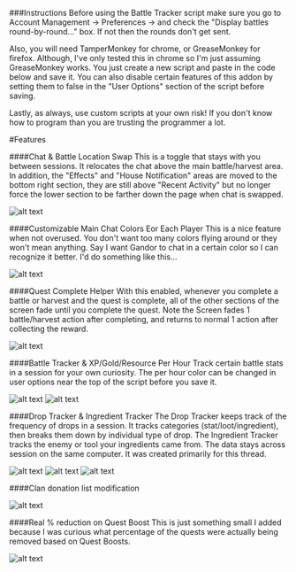
###Instructions
Before using the Battle Tracker script make sure you go to Account Management -> Preferences -> and check the "Display battles round-by-round..." box. If not then the rounds don't get sent.

Also, you will need TamperMonkey for chrome, or GreaseMonkey for firefox. Although, I've only tested this in chrome so I'm just assuming GreaseMonkey works. You just create a new script and paste in the code below and save it. You can also disable certain features of this addon by setting them to false in the "User Options" section of the script before saving.

Lastly, as always, use custom scripts at your own risk! If you don't know how to program than you are trusting the programmer a lot.

#Features

####Chat & Battle Location Swap
This is a toggle that stays with you between sessions. It relocates the chat above the main battle/harvest area. In addition, the "Effects" and "House Notification" areas are moved to the bottom right section, they are still above "Recent Activity" but no longer force the lower section to be farther down the page when chat is swapped.

![alt text](http://puu.sh/n2PHk/f8121a8d37.png)

####Customizable Main Chat Colors Eor Each Player
This is a nice feature when not overused. You don't want too many colors flying around or they won't mean anything. Say I want Gandor to chat in a certain color so I can recognize it better. I'd do something like this...

![alt text](http://puu.sh/n4kIg/8dca6d913d.jpg)

####Quest Complete Helper
With this enabled, whenever you complete a battle or harvest and the quest is complete, all of the other sections of the screen fade until you complete the quest. Note the Screen fades 1 battle/harvest action after completing, and returns to normal 1 action after collecting the reward.

![alt text](http://puu.sh/n2Srg/c4fc48c21c.jpg)

####Battle Tracker & XP/Gold/Resource Per Hour
Track certain battle stats in a session for your own curiosity. The per hour color can be changed in user options near the top of the script before you save it.

![alt text](http://puu.sh/mYPEV/bf718912ac.png)
![alt text](http://puu.sh/mYP0W/ded08bb927.png)

####Drop Tracker & Ingredient Tracker
The Drop Tracker keeps track of the frequency of drops in a session. It tracks categories (stat/loot/ingredient), then breaks them down by individual type of drop.
The Ingredient Tracker tracks the enemy or tool your ingredients came from. The data stays across session on the same computer. It was created primarily for this thread.

![alt text](http://puu.sh/mYPvq/187a4d9cae.png)
![alt text](http://puu.sh/mYPa7/8b90e8a791.png)
![alt text](http://puu.sh/mYP5f/9a8ed782ab.png)

####Clan donation list modification

![alt text](http://puu.sh/mRm26/be838d7c76.png)

####Real % reduction on Quest Boost
This is just something small I added because I was curious what percentage of the quests were actually being removed based on Quest Boosts.

![alt text](http://puu.sh/mRjm1/f8879f8530.png)

